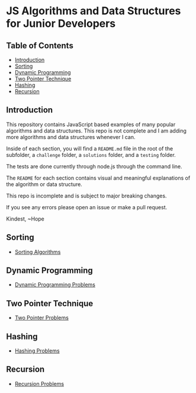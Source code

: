 # JS Algorithms and Data Structures for Junior Developers

## Table of Contents

- [Introduction](#introduction)
- [Sorting](#sorting)
- [Dynamic Programming](#dynamic-programming)
- [Two Pointer Technique](#two-pointer-technique)
- [Hashing](#hashing)
- [Recursion](#recursion)

## Introduction

This repository contains JavaScript based examples of many popular algorithms and data structures. This repo is not complete and I am adding more algorithms and data structures whenever I can.

Inside of each section, you will find a `README.md` file in the root of the subfolder, a `challenge` folder, a `solutions` folder, and a `testing` folder.

The tests are done currently through node.js through the command line.

The `README` for each section contains visual and meaningful explanations of the algorithm or data structure.

This repo is incomplete and is subject to major breaking changes.

If you see any errors please open an issue or make a pull request.

Kindest,
~Hope

## Sorting

- [Sorting Algorithms](easy/interview_questions/sorting/README.md)

## Dynamic Programming

- [Dynamic Programming Problems](easy/interview_questions/dynamic_programming/README.md)

## Two Pointer Technique

- [Two Pointer Problems](easy/interview_questions/two_pointer/README.md)

## Hashing

- [Hashing Problems](easy/interview_questions/hashing/README.md)

## Recursion

- [Recursion Problems](easy/interview_questions/recursion/README.md)
